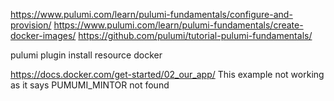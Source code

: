 https://www.pulumi.com/learn/pulumi-fundamentals/configure-and-provision/
https://www.pulumi.com/learn/pulumi-fundamentals/create-docker-images/
https://github.com/pulumi/tutorial-pulumi-fundamentals/

pulumi plugin install resource docker


https://docs.docker.com/get-started/02_our_app/
This example not working as it says PUMUMI_MINTOR not found
